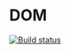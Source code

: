 # DOM

[![Build status](https://ci.appveyor.com/api/projects/status/9f4m2b1xdhcw2h4h?svg=true)](https://ci.appveyor.com/project/KristinaKac/dom-task)
